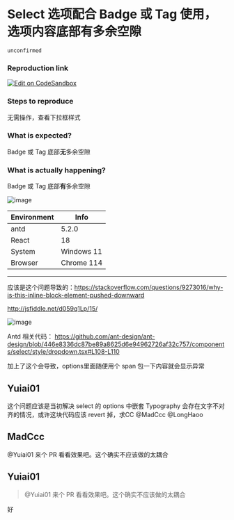 # Select 选项配合 Badge 或 Tag 使用，选项内容底部有多余空隙

`unconfirmed`

### Reproduction link

[![Edit on CodeSandbox](https://codesandbox.io/static/img/play-codesandbox.svg)](https://codesandbox.io/s/ji-ben-shi-yong-antd-5-6-1-forked-kr8c3y?file=/demo.tsx)

### Steps to reproduce

无需操作，查看下拉框样式

### What is expected?

Badge 或 Tag 底部**无**多余空隙

### What is actually happening?

Badge 或 Tag 底部**有**多余空隙

![image](https://github.com/ant-design/ant-design/assets/28819315/82e839d0-f18e-4b44-964c-3e56eb12f60a)

| Environment | Info       |
| ----------- | ---------- |
| antd        | 5.2.0      |
| React       | 18         |
| System      | Windows 11 |
| Browser     | Chrome 114 |

---

应该是这个问题导致的：https://stackoverflow.com/questions/9273016/why-is-this-inline-block-element-pushed-downward

http://jsfiddle.net/d059q1Lp/15/

![image](https://github.com/ant-design/ant-design/assets/28819315/679a8a31-338f-46f2-b4ec-f80b2ca0e645)

Antd 相关代码： https://github.com/ant-design/ant-design/blob/446e8336dc87be89a8625d6e94962726af32c757/components/select/style/dropdown.tsx#L108-L110

加上了这个会导致，options里面随便用个 span 包一下内容就会显示异常

<!-- generated by ant-design-issue-helper. DO NOT REMOVE -->

## Yuiai01

这个问题应该是当初解决 select 的 options 中嵌套 Typography 会存在文字不对齐的情况，或许这块代码应该 revert 掉，求CC @MadCcc @LongHaoo

## MadCcc

@Yuiai01 来个 PR 看看效果吧。这个确实不应该做的太耦合

## Yuiai01

> @Yuiai01 来个 PR 看看效果吧。这个确实不应该做的太耦合

好
